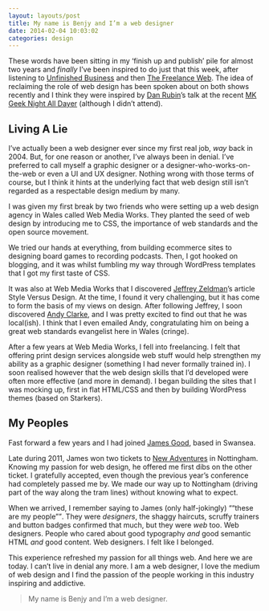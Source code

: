 ```yaml
---
layout: layouts/post 
title: My name is Benjy and I’m a web designer
date: 2014-02-04 10:03:02
categories: design
---
```


These words have been sitting in my ‘finish up and publish’ pile for almost two years and *finally* I’ve been inspired to do just that this week, after listening to [Unfinished Business][1] and then [The Freelance Web][2]. The idea of reclaiming the role of web design has been spoken about on both shows recently and I think they were inspired by [Dan Rubin][3]’s talk at the recent [MK Geek Night All Dayer][4] (although I didn’t attend).

<!--more-->

## Living A Lie

I’ve actually been a web designer ever since my first real job, *way* back in 2004. But, for one reason or another, I’ve always been in denial. I’ve preferred to call myself a graphic designer or a designer-who-works-on-the-web or even a UI and UX designer. Nothing wrong with those terms of course, but I think it hints at the underlying fact that web design still isn’t regarded as a respectable design medium by many.

I was given my first break by two friends who were setting up a web design agency in Wales called Web Media Works. They planted the seed of web design by introducing me to CSS, the importance of web standards and the open source movement.

We tried our hands at everything, from building ecommerce sites to designing board games to recording podcasts. Then, I got hooked on blogging, and it was whilst fumbling my way through WordPress templates that I got my first taste of CSS.

It was also at Web Media Works that I discovered [Jeffrey Zeldman][5]’s article Style Versus Design. At the time, I found it very challenging, but it has come to form the basis of my views on design. After following Jeffrey, I soon discovered [Andy Clarke][6], and I was pretty excited to find out that he was local(ish). I think that I even emailed Andy, congratulating him on being a great web standards evangelist here in Wales (cringe).

After a few years at Web Media Works, I fell into freelancing. I felt that offering print design services alongside web stuff would help strengthen my ability as a graphic designer (something I had never formally trained in). I soon realised however that the web design skills that I’d developed were often more effective (and more in demand). I began building the sites that I was mocking up, first in flat HTML/CSS and then by building WordPress themes (based on Starkers).

## My Peoples

Fast forward a few years and I had joined [James Good][7], based in Swansea. 

Late during 2011, James won two tickets to [New Adventures][8] in Nottingham. Knowing my passion for web design, he offered me first dibs on the other ticket. I gratefully accepted, even though the previous year’s conference had completely passed me by. We made our way up to Nottingham (driving part of the way along the tram lines) without knowing what to expect.

When we arrived, I remember saying to James (only half-jokingly) <q>“these are my people”</q>. They were *designers*, the shaggy haircuts, scruffy trainers and button badges confirmed that much, but they were *web* too. Web designers. People who cared about good typography *and* good semantic HTML *and* good content. Web designers. I felt like I belonged.

This experience refreshed my passion for all things web. And here we are today. I can’t live in denial any more. I am a web designer, I love the medium of web design and I find the passion of the people working in this industry inspiring and addictive.

> My name is Benjy and I’m a web designer.

 [1]: http://unfinished.bz/ "Unfinished Business podcast"
 [2]: http://www.thefreelanceweb.com/ "The Freelance Web podcast"
 [3]: http://danrubin.is/ "Dan Rubin’s website"
 [4]: http://alldayer.mkgeeknight.co.uk/ "MK Geek Night All Dayer 2014"
 [5]: http://www.zeldman.com/ "Jeffrey Zeldman’s website"
 [6]: http://stuffandnonsense.co.uk/ "Andy Clarke’s Stuff & Nonsense"
 [7]: http://www.jamesgood.co.uk/ "James Good"
 [8]: http://2012.newadventuresconf.com/ "New Adventures Conference 2012"